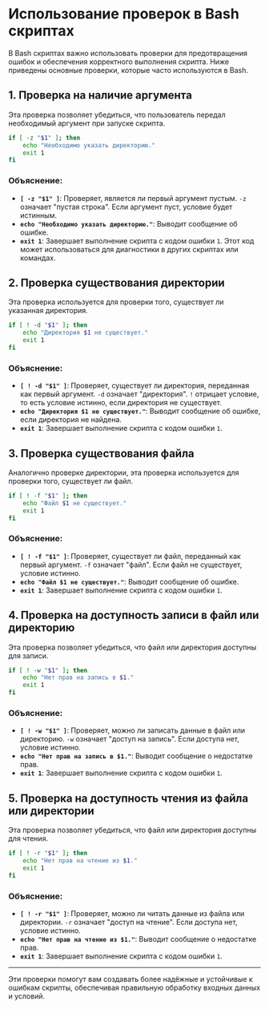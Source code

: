 
# Использование проверок в Bash скриптах

В Bash скриптах важно использовать проверки для предотвращения ошибок и обеспечения корректного выполнения скрипта. Ниже приведены основные проверки, которые часто используются в Bash.

## 1. Проверка на наличие аргумента

Эта проверка позволяет убедиться, что пользователь передал необходимый аргумент при запуске скрипта.

```bash
if [ -z "$1" ]; then
    echo "Необходимо указать директорию."
    exit 1
fi
```

### Объяснение:
- **`[ -z "$1" ]`**: Проверяет, является ли первый аргумент пустым. `-z` означает "пустая строка". Если аргумент пуст, условие будет истинным.
- **`echo "Необходимо указать директорию."`**: Выводит сообщение об ошибке.
- **`exit 1`**: Завершает выполнение скрипта с кодом ошибки `1`. Этот код может использоваться для диагностики в других скриптах или командах.

## 2. Проверка существования директории

Эта проверка используется для проверки того, существует ли указанная директория.

```bash
if [ ! -d "$1" ]; then
    echo "Директория $1 не существует."
    exit 1
fi
```

### Объяснение:
- **`[ ! -d "$1" ]`**: Проверяет, существует ли директория, переданная как первый аргумент. `-d` означает "директория". `!` отрицает условие, то есть условие истинно, если директория не существует.
- **`echo "Директория $1 не существует."`**: Выводит сообщение об ошибке, если директория не найдена.
- **`exit 1`**: Завершает выполнение скрипта с кодом ошибки `1`.

## 3. Проверка существования файла

Аналогично проверке директории, эта проверка используется для проверки того, существует ли файл.

```bash
if [ ! -f "$1" ]; then
    echo "Файл $1 не существует."
    exit 1
fi
```

### Объяснение:
- **`[ ! -f "$1" ]`**: Проверяет, существует ли файл, переданный как первый аргумент. `-f` означает "файл". Если файл не существует, условие истинно.
- **`echo "Файл $1 не существует."`**: Выводит сообщение об ошибке.
- **`exit 1`**: Завершает выполнение скрипта с кодом ошибки `1`.

## 4. Проверка на доступность записи в файл или директорию

Эта проверка позволяет убедиться, что файл или директория доступны для записи.

```bash
if [ ! -w "$1" ]; then
    echo "Нет прав на запись в $1."
    exit 1
fi
```

### Объяснение:
- **`[ ! -w "$1" ]`**: Проверяет, можно ли записать данные в файл или директорию. `-w` означает "доступ на запись". Если доступа нет, условие истинно.
- **`echo "Нет прав на запись в $1."`**: Выводит сообщение о недостатке прав.
- **`exit 1`**: Завершает выполнение скрипта с кодом ошибки `1`.

## 5. Проверка на доступность чтения из файла или директории

Эта проверка позволяет убедиться, что файл или директория доступны для чтения.

```bash
if [ ! -r "$1" ]; then
    echo "Нет прав на чтение из $1."
    exit 1
fi
```

### Объяснение:
- **`[ ! -r "$1" ]`**: Проверяет, можно ли читать данные из файла или директории. `-r` означает "доступ на чтение". Если доступа нет, условие истинно.
- **`echo "Нет прав на чтение из $1."`**: Выводит сообщение о недостатке прав.
- **`exit 1`**: Завершает выполнение скрипта с кодом ошибки `1`.

---

Эти проверки помогут вам создавать более надёжные и устойчивые к ошибкам скрипты, обеспечивая правильную обработку входных данных и условий.
